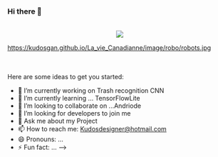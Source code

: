 ### Hi there 👋

<p align="center">
  <br>
    <img src=" https://kudosgan.github.io/La_vie_Canadianne/image/robo/robots.jpg" />
  
   https://kudosgan.github.io/La_vie_Canadianne/image/robo/robots.jpg
  <br>
  <br>
  <br>
</p>
Here are some ideas to get you started:

- 🔭 I’m currently working on Trash recognition CNN
- 🌱 I’m currently learning ... TensorFlowLite 
- 👯 I’m looking to collaborate on ...Andriode 
- 🤔 I’m looking for  developers to join me 
- 💬 Ask me about my Project
- 📫 How to reach me: Kudosdesigner@hotmail.com
- 😄 Pronouns: ...
- ⚡ Fun fact: ...
-->
